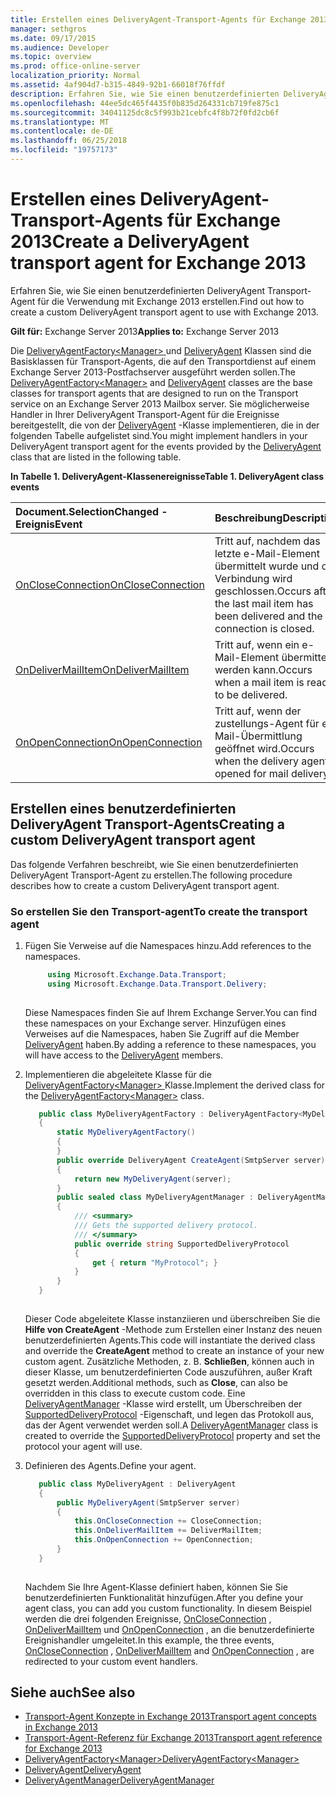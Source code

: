 ```yaml
---
title: Erstellen eines DeliveryAgent-Transport-Agents für Exchange 2013
manager: sethgros
ms.date: 09/17/2015
ms.audience: Developer
ms.topic: overview
ms.prod: office-online-server
localization_priority: Normal
ms.assetid: 4af904d7-b315-4849-92b1-66018f76ffdf
description: Erfahren Sie, wie Sie einen benutzerdefinierten DeliveryAgent Transport-Agent für die Verwendung mit Exchange 2013 erstellen.
ms.openlocfilehash: 44ee5dc465f4435f0b835d264331cb719fe875c1
ms.sourcegitcommit: 34041125dc8c5f993b21cebfc4f8b72f0fd2cb6f
ms.translationtype: MT
ms.contentlocale: de-DE
ms.lasthandoff: 06/25/2018
ms.locfileid: "19757173"
---
```

# <a name="create-a-deliveryagent-transport-agent-for-exchange-2013"></a><span data-ttu-id="40129-103">Erstellen eines DeliveryAgent-Transport-Agents für Exchange 2013</span><span class="sxs-lookup"><span data-stu-id="40129-103">Create a DeliveryAgent transport agent for Exchange 2013</span></span>

<span data-ttu-id="40129-104">Erfahren Sie, wie Sie einen benutzerdefinierten DeliveryAgent Transport-Agent für die Verwendung mit Exchange 2013 erstellen.</span><span class="sxs-lookup"><span data-stu-id="40129-104">Find out how to create a custom DeliveryAgent transport agent to use with Exchange 2013.</span></span>
  
<span data-ttu-id="40129-105">**Gilt für:** Exchange Server 2013</span><span class="sxs-lookup"><span data-stu-id="40129-105">**Applies to:** Exchange Server 2013</span></span>
  
<span data-ttu-id="40129-106">Die [DeliveryAgentFactory\<Manager\> ](https://msdn.microsoft.com/library/Microsoft.Exchange.Data.Transport.Delivery.DeliveryAgentFactory`1.aspx) und [DeliveryAgent](https://msdn.microsoft.com/library/Microsoft.Exchange.Data.DeliveryType.DeliveryAgent.aspx) Klassen sind die Basisklassen für Transport-Agents, die auf den Transportdienst auf einem Exchange Server 2013-Postfachserver ausgeführt werden sollen.</span><span class="sxs-lookup"><span data-stu-id="40129-106">The [DeliveryAgentFactory\<Manager\>](https://msdn.microsoft.com/library/Microsoft.Exchange.Data.Transport.Delivery.DeliveryAgentFactory`1.aspx) and [DeliveryAgent](https://msdn.microsoft.com/library/Microsoft.Exchange.Data.DeliveryType.DeliveryAgent.aspx) classes are the base classes for transport agents that are designed to run on the Transport service on an Exchange Server 2013 Mailbox server.</span></span> <span data-ttu-id="40129-107">Sie möglicherweise Handler in Ihrer DeliveryAgent Transport-Agent für die Ereignisse bereitgestellt, die von der [DeliveryAgent](https://msdn.microsoft.com/library/Microsoft.Exchange.Data.DeliveryType.DeliveryAgent.aspx) -Klasse implementieren, die in der folgenden Tabelle aufgelistet sind.</span><span class="sxs-lookup"><span data-stu-id="40129-107">You might implement handlers in your DeliveryAgent transport agent for the events provided by the [DeliveryAgent](https://msdn.microsoft.com/library/Microsoft.Exchange.Data.DeliveryType.DeliveryAgent.aspx) class that are listed in the following table.</span></span> 
  
<span data-ttu-id="40129-108">**In Tabelle 1. DeliveryAgent-Klassenereignisse**</span><span class="sxs-lookup"><span data-stu-id="40129-108">**Table 1. DeliveryAgent class events**</span></span>

|<span data-ttu-id="40129-109">Document.SelectionChanged **-Ereignis**</span><span class="sxs-lookup"><span data-stu-id="40129-109">**Event**</span></span>|<span data-ttu-id="40129-110">**Beschreibung**</span><span class="sxs-lookup"><span data-stu-id="40129-110">**Description**</span></span>|
|:-----|:-----|
|[<span data-ttu-id="40129-111">OnCloseConnection</span><span class="sxs-lookup"><span data-stu-id="40129-111">OnCloseConnection</span></span>](https://msdn.microsoft.com/library/Microsoft.Exchange.Data.Transport.Delivery.DeliveryAgent.OnCloseConnection.aspx) <br/> |<span data-ttu-id="40129-112">Tritt auf, nachdem das letzte e-Mail-Element übermittelt wurde und die Verbindung wird geschlossen.</span><span class="sxs-lookup"><span data-stu-id="40129-112">Occurs after the last mail item has been delivered and the connection is closed.</span></span>  <br/> |
|[<span data-ttu-id="40129-113">OnDeliverMailItem</span><span class="sxs-lookup"><span data-stu-id="40129-113">OnDeliverMailItem</span></span>](https://msdn.microsoft.com/library/Microsoft.Exchange.Data.Transport.Delivery.DeliveryAgent.OnDeliverMailItem.aspx) <br/> |<span data-ttu-id="40129-114">Tritt auf, wenn ein e-Mail-Element übermittelt werden kann.</span><span class="sxs-lookup"><span data-stu-id="40129-114">Occurs when a mail item is ready to be delivered.</span></span>  <br/> |
|[<span data-ttu-id="40129-115">OnOpenConnection</span><span class="sxs-lookup"><span data-stu-id="40129-115">OnOpenConnection</span></span>](https://msdn.microsoft.com/library/Microsoft.Exchange.Data.Transport.Delivery.DeliveryAgent.OnOpenConnection.aspx) <br/> |<span data-ttu-id="40129-116">Tritt auf, wenn der zustellungs-Agent für e-Mail-Übermittlung geöffnet wird.</span><span class="sxs-lookup"><span data-stu-id="40129-116">Occurs when the delivery agent is opened for mail delivery.</span></span>  <br/> |
   
## <a name="creating-a-custom-deliveryagent-transport-agent"></a><span data-ttu-id="40129-117">Erstellen eines benutzerdefinierten DeliveryAgent Transport-Agents</span><span class="sxs-lookup"><span data-stu-id="40129-117">Creating a custom DeliveryAgent transport agent</span></span>

<span data-ttu-id="40129-118">Das folgende Verfahren beschreibt, wie Sie einen benutzerdefinierten DeliveryAgent Transport-Agent zu erstellen.</span><span class="sxs-lookup"><span data-stu-id="40129-118">The following procedure describes how to create a custom DeliveryAgent transport agent.</span></span> 
  
### <a name="to-create-the-transport-agent"></a><span data-ttu-id="40129-119">So erstellen Sie den Transport-agent</span><span class="sxs-lookup"><span data-stu-id="40129-119">To create the transport agent</span></span>

1. <span data-ttu-id="40129-120">Fügen Sie Verweise auf die Namespaces hinzu.</span><span class="sxs-lookup"><span data-stu-id="40129-120">Add references to the namespaces.</span></span>
    
   ```cs
        using Microsoft.Exchange.Data.Transport;
        using Microsoft.Exchange.Data.Transport.Delivery;
    
   ```

   <span data-ttu-id="40129-121">Diese Namespaces finden Sie auf Ihrem Exchange Server.</span><span class="sxs-lookup"><span data-stu-id="40129-121">You can find these namespaces on your Exchange server.</span></span> <span data-ttu-id="40129-122">Hinzufügen eines Verweises auf die Namespaces, haben Sie Zugriff auf die Member [DeliveryAgent](https://msdn.microsoft.com/library/Microsoft.Exchange.Data.DeliveryType.DeliveryAgent.aspx) haben.</span><span class="sxs-lookup"><span data-stu-id="40129-122">By adding a reference to these namespaces, you will have access to the [DeliveryAgent](https://msdn.microsoft.com/library/Microsoft.Exchange.Data.DeliveryType.DeliveryAgent.aspx) members.</span></span> 
    
2. <span data-ttu-id="40129-123">Implementieren die abgeleitete Klasse für die [DeliveryAgentFactory\<Manager\> ](https://msdn.microsoft.com/library/Microsoft.Exchange.Data.Transport.Delivery.DeliveryAgentFactory`1.aspx) Klasse.</span><span class="sxs-lookup"><span data-stu-id="40129-123">Implement the derived class for the [DeliveryAgentFactory\<Manager\>](https://msdn.microsoft.com/library/Microsoft.Exchange.Data.Transport.Delivery.DeliveryAgentFactory`1.aspx) class.</span></span> 
    
   ```cs
      public class MyDeliveryAgentFactory : DeliveryAgentFactory<MyDeliveryAgentFactory.MyDeliveryAgentManager>
      {
          static MyDeliveryAgentFactory()
          {
          }
          public override DeliveryAgent CreateAgent(SmtpServer server)
          {
              return new MyDeliveryAgent(server);
          }
          public sealed class MyDeliveryAgentManager : DeliveryAgentManager
          {
              /// <summary>
              /// Gets the supported delivery protocol.
              /// </summary>
              public override string SupportedDeliveryProtocol
              {
                  get { return "MyProtocol"; }
              }
          }
      }
  
   ```

   <span data-ttu-id="40129-124">Dieser Code abgeleitete Klasse instanziieren und überschreiben Sie die **Hilfe von CreateAgent** -Methode zum Erstellen einer Instanz des neuen benutzerdefinierten Agents.</span><span class="sxs-lookup"><span data-stu-id="40129-124">This code will instantiate the derived class and override the **CreateAgent** method to create an instance of your new custom agent.</span></span> <span data-ttu-id="40129-125">Zusätzliche Methoden, z. B. **Schließen**, können auch in dieser Klasse, um benutzerdefinierten Code auszuführen, außer Kraft gesetzt werden.</span><span class="sxs-lookup"><span data-stu-id="40129-125">Additional methods, such as **Close**, can also be overridden in this class to execute custom code.</span></span> <span data-ttu-id="40129-126">Eine [DeliveryAgentManager](https://msdn.microsoft.com/library/Microsoft.Exchange.Data.Transport.Delivery.DeliveryAgentManager.aspx) -Klasse wird erstellt, um Überschreiben der [SupportedDeliveryProtocol](https://msdn.microsoft.com/library/Microsoft.Exchange.Data.Transport.Delivery.DeliveryAgentManager.SupportedDeliveryProtocol.aspx) -Eigenschaft, und legen das Protokoll aus, das der Agent verwendet werden soll.</span><span class="sxs-lookup"><span data-stu-id="40129-126">A [DeliveryAgentManager](https://msdn.microsoft.com/library/Microsoft.Exchange.Data.Transport.Delivery.DeliveryAgentManager.aspx) class is created to override the [SupportedDeliveryProtocol](https://msdn.microsoft.com/library/Microsoft.Exchange.Data.Transport.Delivery.DeliveryAgentManager.SupportedDeliveryProtocol.aspx) property and set the protocol your agent will use.</span></span> 
    
3. <span data-ttu-id="40129-127">Definieren des Agents.</span><span class="sxs-lookup"><span data-stu-id="40129-127">Define your agent.</span></span>
    
   ```cs
      public class MyDeliveryAgent : DeliveryAgent
      {
          public MyDeliveryAgent(SmtpServer server)
          {
              this.OnCloseConnection += CloseConnection;
              this.OnDeliverMailItem += DeliverMailItem;
              this.OnOpenConnection += OpenConnection;
          }
      }
  
   ```

   <span data-ttu-id="40129-128">Nachdem Sie Ihre Agent-Klasse definiert haben, können Sie Sie benutzerdefinierten Funktionalität hinzufügen.</span><span class="sxs-lookup"><span data-stu-id="40129-128">After you define your agent class, you can add you custom functionality.</span></span> <span data-ttu-id="40129-129">In diesem Beispiel werden die drei folgenden Ereignisse, [OnCloseConnection](https://msdn.microsoft.com/library/Microsoft.Exchange.Data.Transport.Delivery.DeliveryAgent.OnCloseConnection.aspx) , [OnDeliverMailItem](https://msdn.microsoft.com/library/Microsoft.Exchange.Data.Transport.Delivery.DeliveryAgent.OnDeliverMailItem.aspx) und [OnOpenConnection](https://msdn.microsoft.com/library/Microsoft.Exchange.Data.Transport.Delivery.DeliveryAgent.OnOpenConnection.aspx) , an die benutzerdefinierte Ereignishandler umgeleitet.</span><span class="sxs-lookup"><span data-stu-id="40129-129">In this example, the three events, [OnCloseConnection](https://msdn.microsoft.com/library/Microsoft.Exchange.Data.Transport.Delivery.DeliveryAgent.OnCloseConnection.aspx) , [OnDeliverMailItem](https://msdn.microsoft.com/library/Microsoft.Exchange.Data.Transport.Delivery.DeliveryAgent.OnDeliverMailItem.aspx) and [OnOpenConnection](https://msdn.microsoft.com/library/Microsoft.Exchange.Data.Transport.Delivery.DeliveryAgent.OnOpenConnection.aspx) , are redirected to your custom event handlers.</span></span> 
    
## <a name="see-also"></a><span data-ttu-id="40129-130">Siehe auch</span><span class="sxs-lookup"><span data-stu-id="40129-130">See also</span></span>

- [<span data-ttu-id="40129-131">Transport-Agent Konzepte in Exchange 2013</span><span class="sxs-lookup"><span data-stu-id="40129-131">Transport agent concepts in Exchange 2013</span></span>](transport-agent-concepts-in-exchange-2013.md)
- [<span data-ttu-id="40129-132">Transport-Agent-Referenz für Exchange 2013</span><span class="sxs-lookup"><span data-stu-id="40129-132">Transport agent reference for Exchange 2013</span></span>](transport-agent-reference-for-exchange-2013.md)    
- [<span data-ttu-id="40129-133">DeliveryAgentFactory\<Manager\></span><span class="sxs-lookup"><span data-stu-id="40129-133">DeliveryAgentFactory\<Manager\></span></span>](https://msdn.microsoft.com/library/Microsoft.Exchange.Data.Transport.Delivery.DeliveryAgentFactory`1.aspx)   
- [<span data-ttu-id="40129-134">DeliveryAgent</span><span class="sxs-lookup"><span data-stu-id="40129-134">DeliveryAgent</span></span>](https://msdn.microsoft.com/library/Microsoft.Exchange.Data.DeliveryType.DeliveryAgent.aspx)    
- [<span data-ttu-id="40129-135">DeliveryAgentManager</span><span class="sxs-lookup"><span data-stu-id="40129-135">DeliveryAgentManager</span></span>](https://msdn.microsoft.com/library/Microsoft.Exchange.Data.Transport.Delivery.DeliveryAgentManager.aspx)
    

